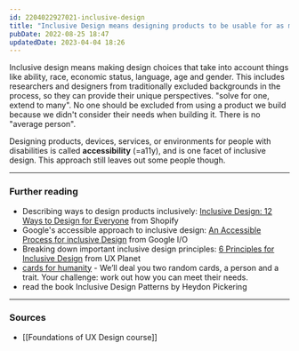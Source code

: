 ```yaml
---
id: 2204022927021-inclusive-design
title: "Inclusive Design means designing products to be usable for as many people as possible"
pubDate: 2022-08-25 18:47
updatedDate: 2023-04-04 18:26
---
```


Inclusive design means making design choices that take into account things like ability, race, economic status, language, age and gender. This includes researchers and designers from traditionally excluded backgrounds in the process, so they can provide their unique perspectives. "solve for one, extend to many". No one should be excluded from using a product we build because we didn't consider their needs when building it. There is no "average person".

Designing products, devices, services, or environments for people with disabilities is called **accessibility** (=a11y), and is one facet of inclusive design. This approach still leaves out some people though.

---

### Further reading

- Describing ways to design products inclusively: [Inclusive Design: 12 Ways to Design for Everyone](https://www.shopify.com/partners/blog/inclusive-design) from Shopify
- Google's accessible approach to inclusive design: [An Accessible Process for inclusive Design](https://www.youtube.com/watch?v=TAzkrXTGEOM) from Google I/O
- Breaking down important inclusive design principles: [6 Principles for Inclusive Design](https://uxplanet.org/6-principles-for-inclusive-design-3e9867f7f63e) from UX Planet
- [cards for humanity](https://cardsforhumanity.idean.com/) - We’ll deal you two random cards, a person and a trait. Your challenge: work out how you can meet their needs.
- read the book Inclusive Design Patterns by Heydon Pickering

---

### Sources

- [[Foundations of UX Design course]]
